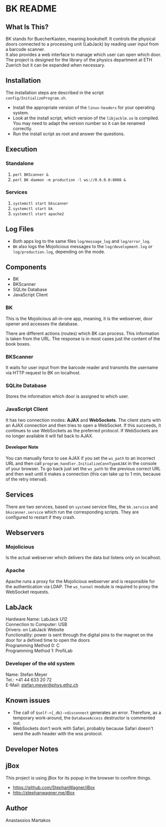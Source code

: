 BK README
=========

What Is This?
-------------
BK stands for BuecherKasten, meaning bookshelf. It controls the physical doors connected to a processing unit (LabJack) by reading user input from a barcode scanner.  
It also provides a web interface to manage which user can open which door.  
The project is designed for the library of the physics department at ETH Zuerich 
but it can be expanded when necessary.

Installation
------------
The installation steps are described in the script `config/InitializeProgram.sh`.  
  -  Install the appropriate version of the `linux-headers` for your operating system.
  -  Look at the install script, which version of the `libjacklm.so` is compiled. You may need to adapt the version number so it can be renamed correctly.
  -  Run the install script as root and answer the questions.

Execution
---------
### Standalone
  1.  `perl BKScanner &`
  2.  `perl BK daemon -m production -l ws://0.0.0.0:8008 &`

### Services
  1.  `systemctl start bkscanner`
  2.  `systemctl start bk`
  3.  `systemctl start apache2`

Log Files
---------
  -  Both apps log to the same files `log/message_log` and `log/error_log`.
  -  `BK` also logs the Mojolicious messages to the `log/development.log` or `log/production.log`, depending on the mode.

Components
----------
  -  BK
  -  BKScanner
  -  SQLite Database
  -  JavaScript Client

### BK
This is the Mojolicious all-in-one app, meaning, it is the webserver, door opener and accesses the database.

There are different actions (routes) which BK can process. This information is taken from the URL. The response is in most cases just the content of the book boxes.

### BKScanner
It waits for user input from the barcode reader and transmits the username via HTTP request to BK on localhost.

### SQLite Database
Stores the information which door is assigned to which user.

### JavaScript Client
It has two connection modes: **AJAX** and **WebSockets**. The client starts with an AJAX connection and then tries to open a WebSocket. If this succeeds, it continues to use WebSockets as the preferred protocol. If WebSockets are no longer available it will fall back to AJAX.

#### Developer Note
You can manually force to use AJAX if you set the `ws_path` to an incorrect URL and then call `program_handler.InitializeConnTypeAJAX` in the console of your browser. To go back just set the `ws_path` to the previous correct URL and then wait until it makes a connection (this can take up to 1 min, because of the retry interval).

Services
--------
There are two services, based on `systemd` service files, the `bk.service` and `bkscanner.service` which run the corresponding scripts. They are configured to restart if they crash.

Webservers
----------
### Mojolicious
Is the actual webserver which delivers the data but listens only on localhost.

### Apache
Apache runs a proxy for the Mojolicious webserver and is responsible for the authentication via LDAP. The `ws_tunnel` module is required to proxy the WebSocket requests.

LabJack
-------
Hardware Name: LabJack U12  
Connection to Computer: USB  
Drivers: on LabJack Website  
Functionality: power is sent through the digital pins to the magnet on the door for a defined time to open the doors  
Programming Method 0: C  
Programming Method 1: ProfiLab

### Developer of the old system
Name: Stefan Meyer  
Tel.: +41 44 633 20 72  
E-Mail: stefan.meyer@phys.ethz.ch

Known issues
------------
  -  The call of `$self->{_db}->disconnect` generates an error. Therefore, as a temporary work-around, the `DatabaseAccess` destructor is commented out.
  -  WebSockets don't work with Safari, probably because Safari doesn't send the auth header with the wss protocol.

Developer Notes
---------------
## jBox
This project is using jBox for its popup in the browser to confirm things.
  -  https://github.com/StephanWagner/jBox
  -  http://stephanwagner.me/jBox

Author
------
Anastassios Martakos
